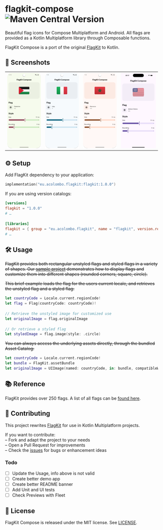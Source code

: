 # flagkit-compose &nbsp; ![Maven Central Version](https://img.shields.io/maven-central/v/eu.acolombo.flagkit/flagkit)

Beautiful flag icons for Compose Multiplatform and Android. All flags are provided as a Kotlin Multiplatform library through Composable functions.

FlagKit Compose is a port of the original [FlagKit](https://github.com/madebybowtie/FlagKit) to Kotlin.

## 📸 Screenshots

|                                               |                                               |                                               |                                           |
|-----------------------------------------------|-----------------------------------------------|-----------------------------------------------|-------------------------------------------|
| ![Android-PS](docs/screenshot-android-ps.png) | ![Android-IT](docs/screenshot-android-it.png) | ![Android-IT](docs/screenshot-android-ma.png) | ![Android-IT](docs/screenshot-ios-us.png) |

## ⚙️ Setup
Add FlagKit dependency to your application:

```gradle.kts
implementation("eu.acolombo.flagkit:flagkit:1.0.0")
```

If you are using version catalogs:

```toml
[versions]
flagkit = "1.0.0"
# …

[libraries]
flagkit = { group = "eu.acolombo.flagkit", name = "flagkit", version.ref = "flagkit" }
# …
```

## 🛠️ Usage
 ~~FlagKit provides both rectangular unstyled flags and styled flags in a variety of shapes. Our [sample project](Sources/Swift/FlagKitDemo-iOS) demonstrates how to display flags and customize them into different shapes (rounded corners, square, circle).~~

 ~~This brief example loads the flag for the users current locale, and retrieves the unstyled flag and a styled flag:~~

```swift
let countryCode = Locale.current.regionCode!
let flag = Flag(countryCode: countryCode)!

// Retrieve the unstyled image for customized use
let originalImage = flag.originalImage

// Or retrieve a styled flag
let styledImage = flag.image(style: .circle)
```

 ~~You can always access the underlying assets directly, through the bundled Asset Catalog:~~

```swift
let countryCode = Locale.current.regionCode!
let bundle = FlagKit.assetBundle
let originalImage = UIImage(named: countryCode, in: bundle, compatibleWith: nil)
```

## 📚 Reference

FlagKit provides over 250 flags. A list of all flags can be [found here](assets/Flags.md).

## 🤝 Contributing

This project rewrites [FlagKit](https://github.com/madebybowtie/FlagKit) for use in Kotlin Multiplatform projects.

If you want to contribute:  
– Fork and adapt the project to your needs  
– Open a Pull Request for improvements  
– Check the [issues](/../../issues) for bugs or enhancement ideas

### Todo

- [ ] Update the Usage, info above is not valid
- [ ] Create better demo app
- [ ] Create better README banner
- [ ] Add Unit and UI tests
- [ ] Check Previews with Fleet

## 📄 License

FlagKit Compose is released under the MIT license. See
[LICENSE](https://github.com/acolombo11/flagkit-compose/blob/master/LICENSE).
